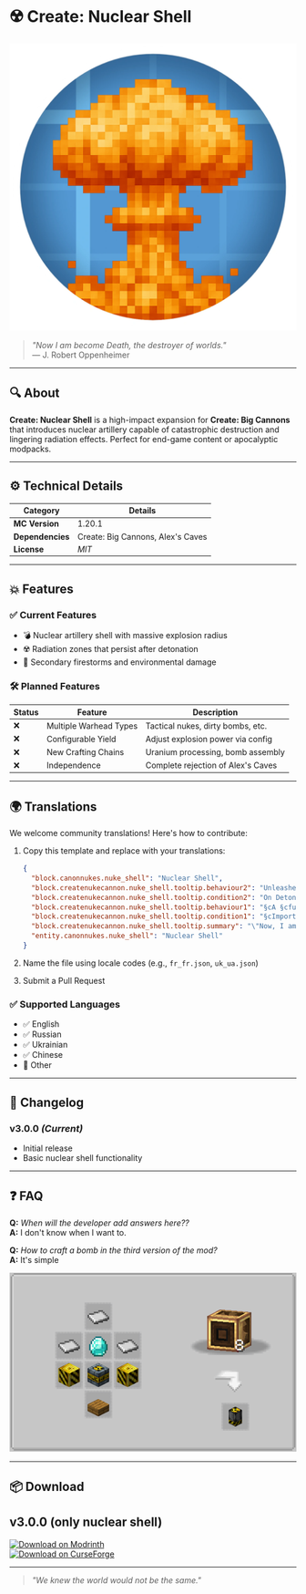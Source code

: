 # ☢️ Create: Nuclear Shell

![Mod Logo](MdAssets/modlogo.png)

> *"Now I am become Death, the destroyer of worlds."*  
> ― J. Robert Oppenheimer

---

## 🔍 About

**Create: Nuclear Shell** is a high-impact expansion for **Create: Big Cannons** that introduces nuclear artillery capable of catastrophic destruction and lingering radiation effects. Perfect for end-game content or apocalyptic modpacks.

---

## ⚙️ Technical Details

| Category         | Details                           |
|------------------|-----------------------------------|
| **MC Version**   | 1.20.1                            |
| **Dependencies** | Create: Big Cannons, Alex's Caves |
| **License**      | *MIT*                             |

---

## 💥 Features

### ✅ Current Features

- 💣 Nuclear artillery shell with massive explosion radius
- ☢️ Radiation zones that persist after detonation
- 🌋 Secondary firestorms and environmental damage

### 🛠️ Planned Features

| Status | Feature                | Description                          |
|--------|------------------------|--------------------------------------|
| ❌     | Multiple Warhead Types | Tactical nukes, dirty bombs, etc.    |
| ❌     | Configurable Yield     | Adjust explosion power via config    |
| ❌     | New Crafting Chains    | Uranium processing, bomb assembly    |
| ❌     | Independence           | Complete rejection of Alex's Caves      |

---

## 🌍 Translations

We welcome community translations! Here's how to contribute:

1. Copy this template and replace with your translations:
    ```json
    {
      "block.canonnukes.nuke_shell": "Nuclear Shell",
      "block.createnukecannon.nuke_shell.tooltip.behaviour2": "Unleashes a powerful nuclear blast, devastating the immediate area in an inferno and irradiating the surrounding environment.",
      "block.createnukecannon.nuke_shell.tooltip.condition2": "On Detonation",
      "block.createnukecannon.nuke_shell.tooltip.behaviour1": "§cA §cfuse §cis §c§l_required_ §cfor §cdetonation - §cit will §c§l_NOT_ §cexplode §con §cits §cown.",
      "block.createnukecannon.nuke_shell.tooltip.condition1": "§cImportant",
      "block.createnukecannon.nuke_shell.tooltip.summary": "\"Now, I am become _Death_, the destroyer of worlds.\"",
      "entity.canonnukes.nuke_shell": "Nuclear Shell"
    }
    ```

2. Name the file using locale codes (e.g., `fr_fr.json`, `uk_ua.json`)

3. Submit a Pull Request

### ✅ Supported Languages

- ✅ English
- ✅ Russian
- ✅ Ukrainian
- ✅ Chinese
- 🚧 Other

---

## 📜 Changelog

### v3.0.0 *(Current)*

- Initial release
- Basic nuclear shell functionality

---

## ❓ FAQ

**Q:** *When will the developer add answers here??*  
**A:** I don't know when I want to.

**Q:** *How to craft a bomb in the third version of the mod?*  
**A:** It's simple 

![Craft](MdAssets/craft.png)

---

## 📦 Download

## v3.0.0 (only nuclear shell)
[![Download on Modrinth](https://img.shields.io/badge/Download-Modrinth-brightgreen?logo=modrinth&logoColor=white)](https://modrinth.com/mod/create-nuclear-shell/version/3.0.0)  
[![Download on CurseForge](https://img.shields.io/badge/Download-CurseForge-orange?logo=curseforge)](https://www.curseforge.com/minecraft/mc-mods/create-nuclear-shell/files/6660771)


---

> *"We knew the world would not be the same."*

